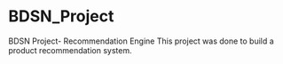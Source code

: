 # BDSN_Project
BDSN Project- Recommendation Engine
This project was done to build a product recommendation system. 
